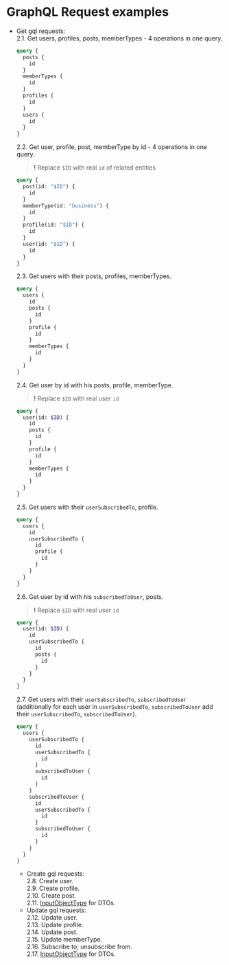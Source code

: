 # GraphQL Request examples

- Get gql requests:  
   2.1. Get users, profiles, posts, memberTypes - 4 operations in one query.

  ```graphql
  query {
    posts {
      id
    }
    memberTypes {
      id
    }
    profiles {
      id
    }
    users {
      id
    }
  }
  ```

  2.2. Get user, profile, post, memberType by id - 4 operations in one query.

  > **!** Replace `$ID` with real `id` of related entities

  ```graphql
  query {
    post(id: "$ID") {
      id
    }
    memberType(id: "business") {
      id
    }
    profile(id: "$ID") {
      id
    }
    user(id: "$ID") {
      id
    }
  }
  ```

  2.3. Get users with their posts, profiles, memberTypes.

  ```graphql
  query {
    users {
      id
      posts {
        id
      }
      profile {
        id
      }
      memberTypes {
        id
      }
    }
  }
  ```

  2.4. Get user by id with his posts, profile, memberType.

  > **!** Replace `$ID` with real user `id`

  ```graphql
  query {
    user(id: $ID) {
      id
      posts {
        id
      }
      profile {
        id
      }
      memberTypes {
        id
      }
    }
  }
  ```

  2.5. Get users with their `userSubscribedTo`, profile.

  ```graphql
  query {
    users {
      id
      userSubscribedTo {
        id
        profile {
          id
        }
      }
    }
  }
  ```

  2.6. Get user by id with his `subscribedToUser`, posts.

  > **!** Replace `$ID` with real user `id`

  ```graphql
  query {
    user(id: $ID) {
      id
      userSubscribedTo {
        id
        posts {
          id
        }
      }
    }
  }
  ```

  2.7. Get users with their `userSubscribedTo`, `subscribedToUser` (additionally for each user in `userSubscribedTo`, `subscribedToUser` add their `userSubscribedTo`, `subscribedToUser`).

  ```graphql
  query {
    users {
      userSubscribedTo {
        id
        userSubscribedTo {
          id
        }
        subscribedToUser {
          id
        }
      }
      subscribedToUser {
        id
        userSubscribedTo {
          id
        }
        subscribedToUser {
          id
        }
      }
    }
  }
  ```

  - Create gql requests:  
    2.8. Create user.  
    2.9. Create profile.  
    2.10. Create post.  
    2.11. [InputObjectType](https://graphql.org/graphql-js/type/#graphqlinputobjecttype) for DTOs.
  - Update gql requests:  
    2.12. Update user.  
    2.13. Update profile.  
    2.14. Update post.  
    2.15. Update memberType.  
    2.16. Subscribe to; unsubscribe from.  
    2.17. [InputObjectType](https://graphql.org/graphql-js/type/#graphqlinputobjecttype) for DTOs.
